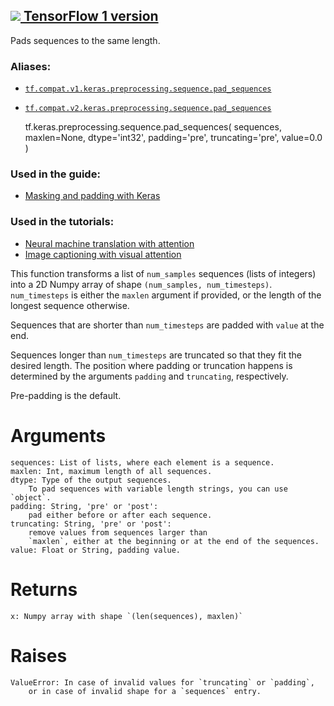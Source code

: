 [ ![](https://tensorflow.google.cn/images/tf_logo_32px.png) TensorFlow 1
version](/versions/r1.15/api_docs/python/tf/keras/preprocessing/sequence/pad_sequences)  
---  
  
Pads sequences to the same length.

### Aliases:

  * [`tf.compat.v1.keras.preprocessing.sequence.pad_sequences`](/api_docs/python/tf/keras/preprocessing/sequence/pad_sequences)
  * [`tf.compat.v2.keras.preprocessing.sequence.pad_sequences`](/api_docs/python/tf/keras/preprocessing/sequence/pad_sequences)

    
    
    tf.keras.preprocessing.sequence.pad_sequences(
        sequences,
        maxlen=None,
        dtype='int32',
        padding='pre',
        truncating='pre',
        value=0.0
    )
    

### Used in the guide:

  * [Masking and padding with Keras](https://tensorflow.google.cn/guide/keras/masking_and_padding)

### Used in the tutorials:

  * [Neural machine translation with attention](https://tensorflow.google.cn/tutorials/text/nmt_with_attention)
  * [Image captioning with visual attention](https://tensorflow.google.cn/tutorials/text/image_captioning)

This function transforms a list of `num_samples` sequences (lists of integers)
into a 2D Numpy array of shape `(num_samples, num_timesteps)`. `num_timesteps`
is either the `maxlen` argument if provided, or the length of the longest
sequence otherwise.

Sequences that are shorter than `num_timesteps` are padded with `value` at the
end.

Sequences longer than `num_timesteps` are truncated so that they fit the
desired length. The position where padding or truncation happens is determined
by the arguments `padding` and `truncating`, respectively.

Pre-padding is the default.

# Arguments

    
    
    sequences: List of lists, where each element is a sequence.
    maxlen: Int, maximum length of all sequences.
    dtype: Type of the output sequences.
        To pad sequences with variable length strings, you can use `object`.
    padding: String, 'pre' or 'post':
        pad either before or after each sequence.
    truncating: String, 'pre' or 'post':
        remove values from sequences larger than
        `maxlen`, either at the beginning or at the end of the sequences.
    value: Float or String, padding value.
    

# Returns

    
    
    x: Numpy array with shape `(len(sequences), maxlen)`
    

# Raises

    
    
    ValueError: In case of invalid values for `truncating` or `padding`,
        or in case of invalid shape for a `sequences` entry.
    

